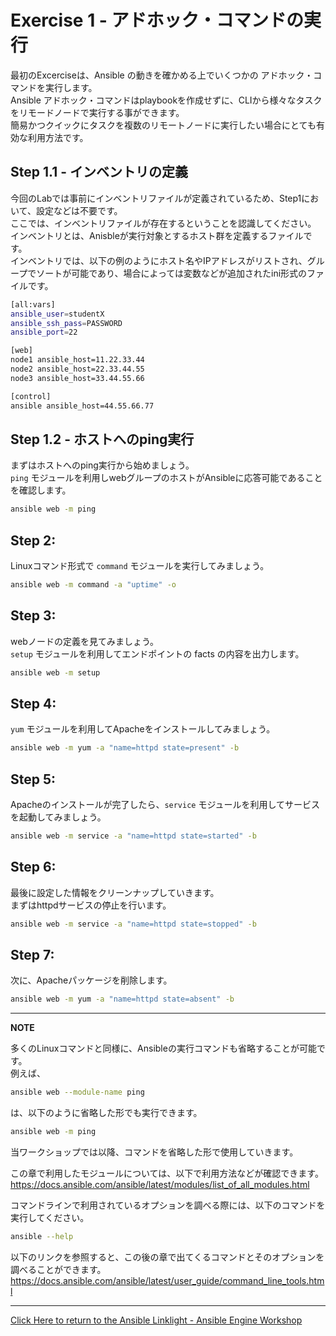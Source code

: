 # Exercise 1 - アドホック・コマンドの実行

最初のExcerciseは、Ansible の動きを確かめる上でいくつかの アドホック・コマンドを実行します。  
Ansible アドホック・コマンドはplaybookを作成せずに、CLIから様々なタスクをリモードノードで実行する事ができます。  
簡易かつクイックにタスクを複数のリモートノードに実行したい場合にとても有効な利用方法です。

## Step 1.1 - インベントリの定義

今回のLabでは事前にインベントリファイルが定義されているため、Step1において、設定などは不要です。  
ここでは、インベントリファイルが存在するということを認識してください。  
インベントリとは、Anisbleが実行対象とするホスト群を定義するファイルです。  
インベントリでは、以下の例のようにホスト名やIPアドレスがリストされ、グループでソートが可能であり、場合によっては変数などが追加されたini形式のファイルです。

```bash
[all:vars]
ansible_user=studentX
ansible_ssh_pass=PASSWORD
ansible_port=22

[web]
node1 ansible_host=11.22.33.44
node2 ansible_host=22.33.44.55
node3 ansible_host=33.44.55.66

[control]
ansible ansible_host=44.55.66.77
```

## Step 1.2 - ホストへのping実行

まずはホストへのping実行から始めましょう。  
`ping` モジュールを利用しwebグループのホストがAnsibleに応答可能であることを確認します。

```bash
ansible web -m ping
```

## Step 2:

Linuxコマンド形式で `command` モジュールを実行してみましょう。

```bash
ansible web -m command -a "uptime" -o
```

## Step 3:

webノードの定義を見てみましょう。  
`setup` モジュールを利用してエンドポイントの facts の内容を出力します。

```bash
ansible web -m setup
```

## Step 4:

`yum` モジュールを利用してApacheをインストールしてみましょう。

```bash
ansible web -m yum -a "name=httpd state=present" -b
```

## Step 5:

Apacheのインストールが完了したら、`service` モジュールを利用してサービスを起動してみましょう。

```bash
ansible web -m service -a "name=httpd state=started" -b
```

## Step 6:

最後に設定した情報をクリーンナップしていきます。  
まずはhttpdサービスの停止を行います。

```bash
ansible web -m service -a "name=httpd state=stopped" -b
```

## Step 7:

次に、Apacheパッケージを削除します。

```bash
ansible web -m yum -a "name=httpd state=absent" -b
```


---
**NOTE**

多くのLinuxコマンドと同様に、Ansibleの実行コマンドも省略することが可能です。  
例えば、

```bash
ansible web --module-name ping
```

は、以下のように省略した形でも実行できます。

```bash
ansible web -m ping
```

当ワークショップでは以降、コマンドを省略した形で使用していきます。

この章で利用したモジュールについては、以下で利用方法などが確認できます。
https://docs.ansible.com/ansible/latest/modules/list_of_all_modules.html

コマンドラインで利用されているオプションを調べる際には、以下のコマンドを実行してください。
```bash
ansible --help
```
以下のリンクを参照すると、この後の章で出てくるコマンドとそのオプションを調べることができます。
https://docs.ansible.com/ansible/latest/user_guide/command_line_tools.html

---

[Click Here to return to the Ansible Linklight - Ansible Engine Workshop](../README.md)
